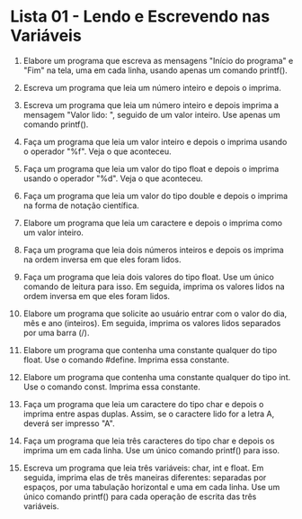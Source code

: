 # Lista 01 - Lendo e Escrevendo nas Variáveis #

1) Elabore um programa que escreva as mensagens "Início do programa" e "Fim" na tela, uma em cada linha, usando apenas um comando printf().

2) Escreva um programa que leia um número inteiro e depois o imprima.

3) Escreva um programa que leia um número inteiro e depois imprima a mensagem "Valor lido: ", seguido de um valor inteiro. Use apenas um comando printf().

4) Faça um programa que leia um valor inteiro e depois o imprima usando o operador "%f". Veja o que aconteceu.

5) Faça um programa que leia um valor do tipo float e depois o imprima usando o operador "%d". Veja o que aconteceu.

6) Faça um programa que leia um valor do tipo double e depois o imprima na forma de notação científica.

7) Elabore um programa que leia um caractere e depois o imprima como um valor inteiro.

8) Faça um programa que leia dois números inteiros e depois os imprima na ordem inversa em que eles foram lidos.

9) Faça um programa que leia dois valores do tipo float. Use um único comando de leitura para isso. Em seguida, imprima os valores lidos na ordem inversa em que eles foram lidos.

10) Elabore um programa que solicite ao usuário entrar com o valor do dia, mês e ano (inteiros). Em seguida, imprima os valores lidos separados por uma barra (/).

11) Elabore um programa que contenha uma constante qualquer do tipo float. Use o comando #define. Imprima essa constante.

12) Elabore um programa que contenha uma constante qualquer do tipo int. Use o comando const. Imprima essa constante.

13) Faça um programa que leia um caractere do tipo char e depois o imprima entre aspas duplas. Assim, se o caractere lido for a letra A, deverá ser impresso "A".

14) Faça um programa que leia três caracteres do tipo char e depois os imprima um em cada linha. Use um único comando printf() para isso.

15) Escreva um programa que leia três variáveis: char, int e float. Em seguida, imprima elas de três maneiras diferentes: separadas por espaços, por uma tabulação horizontal e uma em cada linha. Use um único comando printf() para cada operação de escrita das três variáveis.

